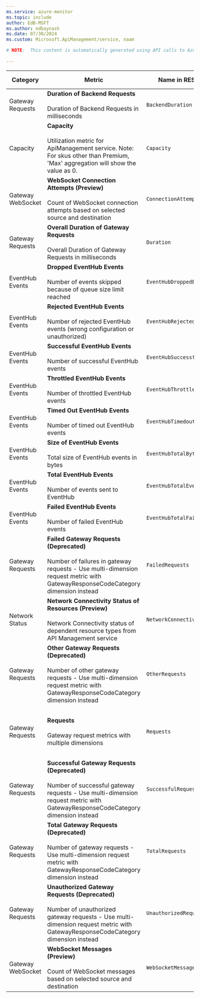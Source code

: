 ```yaml
---
ms.service: azure-monitor
ms.topic: include
author: EdB-MSFT
ms.author: edbaynash
ms.date: 07/30/2024
ms.custom: Microsoft.ApiManagement/service, naam

# NOTE:  This content is automatically generated using API calls to Azure. Any edits made on these files will be overwritten in the next run of the script. 
 
---
```



|Category|Metric|Name in REST API|Unit|Aggregation|Dimensions|Time Grains|DS Export|
|---|---|---|---|---|---|---|---|
|Gateway Requests|**Duration of Backend Requests**<br><br>Duration of Backend Requests in milliseconds |`BackendDuration` |MilliSeconds |Average, Maximum, Minimum |`Location`, `Hostname`, `ApiId`|PT1M |Yes|
|Capacity|**Capacity**<br><br>Utilization metric for ApiManagement service. Note: For skus other than Premium, 'Max' aggregation will show the value as 0. |`Capacity` |Percent |Average, Maximum |`Location`|PT1M |Yes|
|Gateway WebSocket|**WebSocket Connection Attempts (Preview)**<br><br>Count of WebSocket connection attempts based on selected source and destination |`ConnectionAttempts` |Count |Total, Average |`Location`, `Source`, `Destination`, `State`|PT1M |Yes|
|Gateway Requests|**Overall Duration of Gateway Requests**<br><br>Overall Duration of Gateway Requests in milliseconds |`Duration` |MilliSeconds |Average, Maximum, Minimum |`Location`, `Hostname`, `ApiId`|PT1M |Yes|
|EventHub Events|**Dropped EventHub Events**<br><br>Number of events skipped because of queue size limit reached |`EventHubDroppedEvents` |Count |Total |`Location`|PT1M |Yes|
|EventHub Events|**Rejected EventHub Events**<br><br>Number of rejected EventHub events (wrong configuration or unauthorized) |`EventHubRejectedEvents` |Count |Total |`Location`|PT1M |Yes|
|EventHub Events|**Successful EventHub Events**<br><br>Number of successful EventHub events |`EventHubSuccessfulEvents` |Count |Total |`Location`|PT1M |Yes|
|EventHub Events|**Throttled EventHub Events**<br><br>Number of throttled EventHub events |`EventHubThrottledEvents` |Count |Total |`Location`|PT1M |Yes|
|EventHub Events|**Timed Out EventHub Events**<br><br>Number of timed out EventHub events |`EventHubTimedoutEvents` |Count |Total |`Location`|PT1M |Yes|
|EventHub Events|**Size of EventHub Events**<br><br>Total size of EventHub events in bytes |`EventHubTotalBytesSent` |Bytes |Total |`Location`|PT1M |Yes|
|EventHub Events|**Total EventHub Events**<br><br>Number of events sent to EventHub |`EventHubTotalEvents` |Count |Total |`Location`|PT1M |Yes|
|EventHub Events|**Failed EventHub Events**<br><br>Number of failed EventHub events |`EventHubTotalFailedEvents` |Count |Total |`Location`|PT1M |Yes|
|Gateway Requests|**Failed Gateway Requests (Deprecated)**<br><br>Number of failures in gateway requests - Use multi-dimension request metric with GatewayResponseCodeCategory dimension instead |`FailedRequests` |Count |Total |`Location`, `Hostname`|PT1M |Yes|
|Network Status|**Network Connectivity Status of Resources (Preview)**<br><br>Network Connectivity status of dependent resource types from API Management service |`NetworkConnectivity` |Count |Total, Average |`Location`, `ResourceType`|PT1M |Yes|
|Gateway Requests|**Other Gateway Requests (Deprecated)**<br><br>Number of other gateway requests - Use multi-dimension request metric with GatewayResponseCodeCategory dimension instead |`OtherRequests` |Count |Total |`Location`, `Hostname`|PT1M |Yes|
|Gateway Requests|**Requests**<br><br>Gateway request metrics with multiple dimensions |`Requests` |Count |Total, Maximum, Minimum |`Location`, `Hostname`, `LastErrorReason`, `BackendResponseCode`, `GatewayResponseCode`, `BackendResponseCodeCategory`, `GatewayResponseCodeCategory`, `ApiId`|PT1M |Yes|
|Gateway Requests|**Successful Gateway Requests (Deprecated)**<br><br>Number of successful gateway requests - Use multi-dimension request metric with GatewayResponseCodeCategory dimension instead |`SuccessfulRequests` |Count |Total |`Location`, `Hostname`|PT1M |Yes|
|Gateway Requests|**Total Gateway Requests (Deprecated)**<br><br>Number of gateway requests - Use multi-dimension request metric with GatewayResponseCodeCategory dimension instead |`TotalRequests` |Count |Total |`Location`, `Hostname`|PT1M |Yes|
|Gateway Requests|**Unauthorized Gateway Requests (Deprecated)**<br><br>Number of unauthorized gateway requests - Use multi-dimension request metric with GatewayResponseCodeCategory dimension instead |`UnauthorizedRequests` |Count |Total |`Location`, `Hostname`|PT1M |Yes|
|Gateway WebSocket|**WebSocket Messages (Preview)**<br><br>Count of WebSocket messages based on selected source and destination |`WebSocketMessages` |Count |Total, Average |`Location`, `Source`, `Destination`|PT1M |Yes|